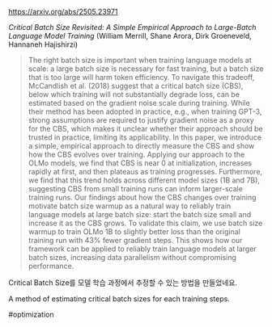 https://arxiv.org/abs/2505.23971

*Critical Batch Size Revisited: A Simple Empirical Approach to Large-Batch Language Model Training* (William Merrill, Shane Arora, Dirk Groeneveld, Hannaneh Hajishirzi)

> The right batch size is important when training language models at scale: a large batch size is necessary for fast training, but a batch size that is too large will harm token efficiency. To navigate this tradeoff, McCandlish et al. (2018) suggest that a critical batch size (CBS), below which training will not substantially degrade loss, can be estimated based on the gradient noise scale during training. While their method has been adopted in practice, e.g., when training GPT-3, strong assumptions are required to justify gradient noise as a proxy for the CBS, which makes it unclear whether their approach should be trusted in practice, limiting its applicability. In this paper, we introduce a simple, empirical approach to directly measure the CBS and show how the CBS evolves over training. Applying our approach to the OLMo models, we find that CBS is near 0 at initialization, increases rapidly at first, and then plateaus as training progresses. Furthermore, we find that this trend holds across different model sizes (1B and 7B), suggesting CBS from small training runs can inform larger-scale training runs. Our findings about how the CBS changes over training motivate batch size warmup as a natural way to reliably train language models at large batch size: start the batch size small and increase it as the CBS grows. To validate this claim, we use batch size warmup to train OLMo 1B to slightly better loss than the original training run with 43% fewer gradient steps. This shows how our framework can be applied to reliably train language models at larger batch sizes, increasing data parallelism without compromising performance.

Critical Batch Size를 모델 학습 과정에서 추정할 수 있는 방법을 만들었네요.

<english>
A method of estimating critical batch sizes for each training steps.
</english>

#optimization 